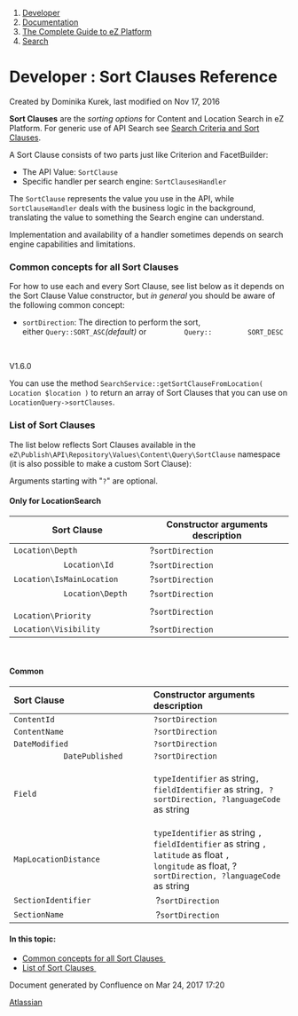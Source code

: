 1.  <span>[Developer](index.html)</span>
2.  <span>[Documentation](Documentation_31429504.html)</span>
3.  <span>[The Complete Guide to eZ Platform](The-Complete-Guide-to-eZ-Platform_31429526.html)</span>
4.  <span>[Search](Search_31429673.html)</span>

<span id="title-text"> Developer : Sort Clauses Reference </span>
=================================================================

Created by <span class="author"> Dominika Kurek</span>, last modified on Nov 17, 2016

**Sort Clauses** are the *sorting options* for Content and Location Search in eZ Platform. For generic use of API Search see <span class="confluence-link">[Search Criteria and Sort Clauses](#SortClausesReference-SearchCriteriaandSortClauses)</span>.

A Sort Clause consists of two parts just like <span class="confluence-link"><span class="confluence-link">Criterion</span> </span>and FacetBuilder:

-   The API Value: `SortClause`
-   Specific handler per search engine: `SortClausesHandler`

The `SortClause` represents the value you use in the API, while `SortClauseHandler` deals with the business logic in the background, translating the value to something the Search engine can understand.

<span class="aui-icon aui-icon-small aui-iconfont-info confluence-information-macro-icon"></span>
Implementation and availability of a handler sometimes depends on search engine capabilities and limitations.

### Common concepts for all <span>Sort Clauses </span>

For how to use each and every <span>Sort Clause,</span> see list below as it depends on the <span>Sort Clause</span> Value constructor, but *in general* you should be aware of the following common concept:

-   `sortDirection`: The direction to perform the sort, either `Query::SORT_ASC`*(default)* or `         Query::         SORT_DESC`

<span style="color: rgb(102,14,122);">
</span>

<span style="color: rgb(102,14,122);"> </span>

<span class="status-macro aui-lozenge aui-lozenge-current">V1.6.0</span>

You can use the method `SearchService::getSortClauseFromLocation( Location $location )` to return an array of Sort Clauses that you can use on `LocationQuery->sortClauses`.

<span style="color: rgb(102,14,122);">
</span>

### List of <span>Sort Clauses </span>

The list below reflects <span>Sort Clauses</span> available in the `eZ\Publish\API\Repository\Values\Content\Query\SortClause` namespace (it is also possible to <span class="confluence-link">make a custom Sort Clause</span>):

<span class="aui-icon aui-icon-small aui-iconfont-info confluence-information-macro-icon"></span>
Arguments starting with "`?`" are optional.

#### Only for LocationSearch

| <span>Sort Clause</span>        | Constructor arguments description |
|---------------------------------|-----------------------------------|
| `Location\Depth `               | ?`sortDirection`                  |
| `           Location\Id `       | <span>?</span>`sortDirection`     |
| `Location\IsMainLocation `      | <span>?</span>`sortDirection`     |
| `           Location\Depth `    | <span>?</span>`sortDirection`     |
| `           Location\Priority ` | <span>?</span>`sortDirection`     |
| `Location\Visibility `          | ?`sortDirection`                  |

 

#### Common

<table>
<colgroup>
<col width="50%" />
<col width="50%" />
</colgroup>
<thead>
<tr class="header">
<th align="left"><span>Sort Clause</span></th>
<th align="left">Constructor arguments description</th>
</tr>
</thead>
<tbody>
<tr class="odd">
<td align="left"><code>ContentId</code></td>
<td align="left"><code>?sortDirection</code></td>
</tr>
<tr class="even">
<td align="left"><code>ContentName</code></td>
<td align="left"><span> <code>?sortDirection</code> </span></td>
</tr>
<tr class="odd">
<td align="left"><code>DateModified</code></td>
<td align="left"><code>?sortDirection</code></td>
</tr>
<tr class="even">
<td align="left"><code>           DatePublished         </code></td>
<td align="left"><code>?sortDirection</code></td>
</tr>
<tr class="odd">
<td align="left"><code>Field</code></td>
<td align="left"><p><code>typeIdentifier</code> as string<code>, fieldIdentifier</code> as string<code>, ?sortDirection, ?languageCode </code>as string</p></td>
</tr>
<tr class="even">
<td align="left"><code>MapLocationDistance </code></td>
<td align="left"><span> <code>typeIdentifier</code> <span> as string</span> <code>, fieldIdentifier</code> <span> as string</span> <code>, </code> <code>             latitude</code> <span> as</span> <span> float</span> <code>,</code> <span> </span> <code>             longitude</code> <span> as</span> <span> float, ?</span> </span> <code>sortDirection, ?languageCode</code> <span> as string</span></td>
</tr>
<tr class="odd">
<td align="left"><code>SectionIdentifier</code></td>
<td align="left"><span> ?<code>sortDirection</code> </span></td>
</tr>
<tr class="even">
<td align="left"><code>SectionName</code></td>
<td align="left"><span> ?<code>sortDirection</code> </span></td>
</tr>
</tbody>
</table>

#### In this topic:

-   [Common concepts for all Sort Clauses ](#SortClausesReference-CommonconceptsforallSortClauses)
-   [List of Sort Clauses ](#SortClausesReference-ListofSortClauses)

Document generated by Confluence on Mar 24, 2017 17:20

[Atlassian](http://www.atlassian.com/)


